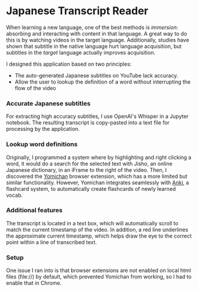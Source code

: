 # Japanese Transcript Reader

When learning a new language, one of the best methods is *immersion*: absorbing and interacting with content in that language. A great way to do this is by watching videos in the target language. Additionally, studies have shown that subtitle in the native language hurt language acquisition, but subtitles in the *target* language actually improves acquisition.

I designed this application based on two principles:

* The auto-generated Japanese subtitles on YouTube lack accuracy.
* Allow the user to lookup the definition of a word without interrupting the flow of the video


### Accurate Japanese subtitles

For extracting high accuracy subtitles, I use OpenAI's Whisper in a Jupyter notebook. The resulting transcript is copy-pasted into a text file for processing by the application.


### Lookup word definitions

Originally, I programmed a system where by highlighting and right clicking a word, it would do a search for the selected text with Jisho, an online Japanese dictionary, in an iFrame to the right of the video. Then, I discovered the [Yomichan](https://chrome.google.com/webstore/detail/yomichan/ogmnaimimemjmbakcfefmnahgdfhfami) browser extension, which has a more limited but similar functionality. However, Yomichan integrates seamlessly with [Anki](https://apps.ankiweb.net/), a flashcard system, to automatically create flashcards of newly learned vocab.

### Additional features

The transcript is located in a text box, which will automatically scroll to match the current timestamp of the video. In addition, a red line underlines the approximate current timestamp, which helps draw the eye to the correct point within a line of transcribed text.


### Setup

One issue I ran into is that browser extensions are not enabled on local html files (file://) by default, which prevented Yomichan from working, so I had to enable that in Chrome.

